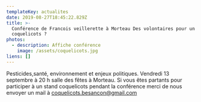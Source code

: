 ```yaml
---
templateKey: actualites
date: 2019-08-27T18:45:22.829Z
title: >-
  Conférence de Francois veillerette à Morteau Des volontaires pour un stand
  coquelicots ?
photos:
  - description: Affiche conférence
    image: /assets/coquelicots.jpg
liens: []
---
```

Pesticides,santé, environnement et enjeux politiques.
Vendredi 13 septembre à 20 h salle des fêtes à Morteau.
Si vous êtes partants pour participer à un stand coquelicots pendant la conférence merci de nous envoyer un mail à coquelicots.besancon@gmail.com
